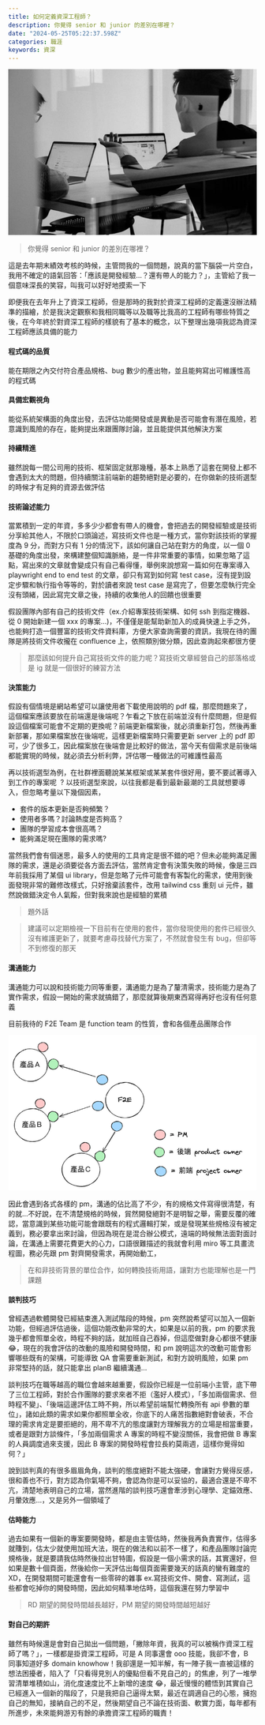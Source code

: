 ```yaml
---
title: 如何定義資深工程師？
description: 你覺得 senior 和 junior 的差別在哪裡？
date: "2024-05-25T05:22:37.598Z"
categories: 職涯
keywords: 資深
---
```


![](/img/1__wjNJmVx4pcZEej0uE0zESw.jpeg)

> 你覺得 senior 和 junior 的差別在哪裡？

這是去年期末績效考核的時候，主管問我的一個問題，說真的當下腦袋一片空白，我用不確定的語氣回答：「應該是開發經驗…？還有帶人的能力？」，主管給了我一個意味深長的笑容，叫我可以好好地摸索一下

即便我在去年升上了資深工程師，但是那時的我對於資深工程師的定義還沒辦法精準的描繪，於是我決定觀察和我相同職等以及職等比我高的工程師有哪些特質之後，在今年終於對資深工程師的樣貌有了基本的概念，以下整理出幾項我認為資深工程師應該具備的能力

#### 程式碼的品質

能在期限之內交付符合產品規格、bug 數少的產出物，並且能夠寫出可維護性高的程式碼

#### 具備宏觀視角

能從系統架構面的角度出發，去評估功能開發或是異動是否可能會有潛在風險，若意識到風險的存在，能夠提出來跟團隊討論，並且能提供其他解決方案

#### 持續精進

雖然說每一間公司用的技術、框架固定就那幾種，基本上熟悉了這套在開發上都不會遇到太大的問題，但持續關注前端新的趨勢絕對是必要的，在你做新的技術選型的時候才有足夠的資源去做評估

#### 技術論述能力

當累積到一定的年資，多多少少都會有帶人的機會，會把過去的開發經驗或是技術分享給其他人，不限於口頭論述，寫技術文件也是一種方式，當你對該技術的掌握度為 9 分，而對方只有 1 分的情況下，該如何讓自己站在對方的角度，以一個 0 基礎的角度出發，來構建整個知識脈絡，是一件非常重要的事情，如果忽略了這點，寫出來的文章就會變成只有自己看得懂，舉例來說想寫一篇如何在專案導入 playwright end to end test 的文章，卻只有寫到如何寫 test case，沒有提到設定步驟和執行指令等等的，對於讀者來說 test case 是寫完了，但要怎麼執行完全沒有頭緒，因此寫完文章之後，持續的收集他人的回饋也很重要

假設團隊內部有自己的技術文件（ex.介紹專案技術架構、如何 ssh 到指定機器、從 0 開始新建一個 xxx 的專案…)，不僅僅是能幫助新加入的成員快速上手之外，也能夠打造一個豐富的技術文件資料庫，方便大家查詢需要的資訊，我現在待的團隊是將技術文件收攏在 confluence 上，依照類別做分類，因此查詢起來都很方便

> 那麼該如何提升自己寫技術文件的能力呢？寫技術文章經營自己的部落格或是 ig 就是一個很好的練習方法

#### 決策能力

假設有個情境是網站希望可以讓使用者下載使用說明的 pdf 檔，那麼問題來了，這個檔案應該要放在前端還是後端呢？乍看之下放在前端並沒有什麼問題，但是假設這個檔案可能會不定期的更換呢？前端更新檔案後，就必須重新打包，然後再重新部署，那如果檔案放在後端呢，這樣更新檔案時只需要更新 server 上的 pdf 即可，少了很多工，因此檔案放在後端會是比較好的做法，當今天有個需求是前後端都能實現的時候，就必須去分析利弊，評估哪一種做法的可維護性最高

再以技術選型為例，在社群裡面聽說某某框架或某某套件很好用，要不要試著導入到工作的專案呢  ? 以技術選型來說，以往我都是看到最新最潮的工具就想要導入，但忽略考量以下幾個因素，

- 套件的版本更新是否夠頻繁？
- 使用者多嗎？討論熱度是否夠高？
- 團隊的學習成本會很高嗎？
- 能夠滿足現在團隊的需求嗎?

當然我們會有個迷思，最多人的使用的工具肯定是很不錯的吧？但未必能夠滿足團隊的需求，還是必須要從各方面去評估，當然肯定會有決策失敗的時候，像是三四年前我採用了某個 ui library，但是忽略了元件可能會有客製化的需求，使用到後面發現非常的難修改樣式，只好捨棄該套件，改用 tailwind css 重刻 ui 元件，雖然說做錯決定令人氣餒，但對我來說也是經驗的累積

> 題外話

> 建議可以定期檢視一下目前有在使用的套件，當你發現使用的套件已經很久沒有維護更新了，就要考慮尋找替代方案了，不然就會發生有 bug，但卻等不到修復的那天

#### 溝通能力

溝通能力可以說和技術能力同等重要，溝通能力是為了釐清需求，技術能力是為了實作需求，假設一開始的需求就搞錯了，那麼就算後期東西寫得再好也沒有任何意義

目前我待的 F2E Team 是 function team 的性質，會和各個產品團隊合作

![](/img/1__kT4CWwXJeHaV3vHCNUZpdQ.png)

因此會遇到各式各樣的 pm，溝通的佔比高了不少，有的規格文件寫得很清楚，有的就…不好說，在不清楚規格的時候，貿然開發絕對不是明智之舉，需要反覆的確認，當意識到某些功能可能會跟既有的程式邏輯打架，或是發現某些規格沒有被定義到，務必要拿出來討論，但因為現在是混合辦公模式，遠端的時候無法面對面討論，在溝通上需要花費更大的心力，口語很難描述的我就會利用 miro 等工具畫流程圖，務必先跟 pm 對齊開發需求，再開始動工，

> 在和非技術背景的單位合作，如何轉換技術用語，讓對方也能理解也是一門課題

#### 談判技巧

曾經遇過軟體開發已經結束進入測試階段的時候，pm 突然說希望可以加入一個新功能，但經過評估過後，這個功能改動非常的大，如果是以前的我，pm 的要求我幾乎都會照單全收，時程不夠的話，就加班自己吞掉，但這麼做對身心都很不健康 😂，現在的我會評估的改動的風險和開發時間，和 pm 說明這次的改動可能會影響哪些既有的架構，可能導致 QA 會需要重新測試，和對方說明風險，如果 pm 非常堅持的話，就只能拿出 planB 繼續溝通…

談判技巧在職等越高的職位會越來越重要，假設你已經是一位前端小主管，底下帶了三位工程師，對於合作團隊的要求來者不拒（濫好人模式），「多加兩個需求、但時程不變」、「後端這邊評估工時不夠，所以希望前端幫忙轉換所有 api 參數的單位」，諸如此類的需求如果你都照單全收，你底下的人痛苦指數絕對會破表，不合理的需求肯定是要拒絕的，用不卑不亢的態度讓對方理解我方的立場是相當重要，或者是跟對方談條件，「多加兩個需求 A 專案的時程不變沒關係，我會把做 B 專案的人員調度過來支援，因此 B 專案的開發時程會拉長約莫兩週，這樣你覺得如何？」

說到談判真的有很多眉眉角角，談判的態度絕對不能太強硬，會讓對方覺得反感，很和善也不行，對方認為你氣場不夠，會認為你是可以妥協的，最適合還是不卑不亢，清楚地表明自己的立場，當然進階的談判技巧還會牽涉到心理學、定錨效應、月暈效應…，又是另外一個領域了

#### 估時能力

過去如果有一個新的專案要開發時，都是由主管估時，然後我再負責實作，估得多就賺到，估太少就使用加班大法，現在的做法和以前不一樣了，和產品團隊討論完規格後，就是要請我估時然後拉出甘特圖，假設是一個小需求的話，其實還好，但如果是數十個頁面，然後給你一天評估出每個頁面需要幾天的話真的蠻有難度的 XD，在開發期間可能還會有一些零碎的雜事 ex.寫技術文件、開會、寫測試，這些都會吃掉你的開發時間，因此如何精準地估時，這個我還在努力學習中

> RD 期望的開發時間越長越好，PM 期望的開發時間越短越好

#### 對自己的期許

雖然有時候還是會對自己拋出一個問題，「撇除年資，我真的可以被稱作資深工程師了嗎？」，一樣都是掛資深工程師，可是 A 同事還會 ooo 技能，我卻不會，B 同事知道好多 domain knowhow！我卻還是一知半解，有一陣子我一直被這樣的想法困擾者，陷入了「只看得見別人的優點但看不見自己的」的焦慮，列了一堆學習清單堆積如山，消化度速度比不上新增的速度 😂，最近慢慢的體悟到其實自己已經進入一個新的階段了，只是我把自己逼得太緊，最近在調適自己的心態，擁抱自己的無知，接納自己的不足，然後期望自己不論在技術面、軟實力面，每年都有所進步，未來能夠游刃有餘的承擔資深工程師的職責！
